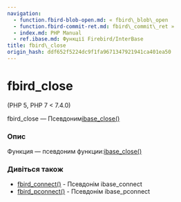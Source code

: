 ```yaml
---
navigation:
  - function.fbird-blob-open.md: « fbird\_blob\_open
  - function.fbird-commit-ret.md: fbird\_commit\_ret »
  - index.md: PHP Manual
  - ref.ibase.md: Функції Firebird/InterBase
title: fbird\_close
origin_hash: ddf652f5224dc9f1fa9671347921941ca401ea50
---
```

# fbird\_close

(PHP 5, PHP 7 < 7.4.0)

fbird\_close — Псевдоним[ibase\_close()](function.ibase-close.md)

### Опис

Функция — псевдоним функции:[ibase\_close()](function.ibase-close.md)

### Дивіться також

-   [fbird\_connect()](function.fbird-connect.md) \- Псевдонім ibase\_connect
-   [fbird\_pconnect()](function.fbird-pconnect.md) \- Псевдонім ibase\_pconnect
